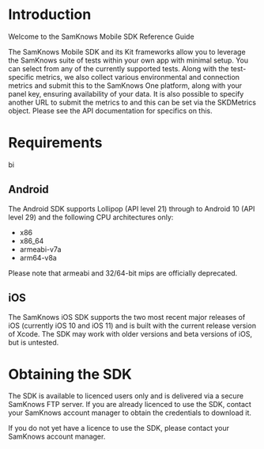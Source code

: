 # Introduction

Welcome to the SamKnows Mobile SDK Reference Guide

The SamKnows Mobile SDK and its Kit frameworks allow you to leverage the SamKnows suite of tests within your own app with minimal setup. You can select from any of the currently supported tests. Along with the test-specific metrics, we also collect various environmental and connection metrics and submit this to the SamKnows One platform, along with your panel key, ensuring availability of your data. It is also possible to specify another URL to submit the metrics to and this can be set via the SKDMetrics object. Please see the API documentation for specifics on this.

# Requirements

bi
## Android
The Android SDK supports Lollipop (API level 21) through to Android 10 (API level 29) and the following CPU architectures only:

* x86
* x86_64
* armeabi-v7a
* arm64-v8a

Please note that armeabi and 32/64-bit mips are officially deprecated.

## iOS
The SamKnows iOS SDK supports the two most recent major releases of iOS (currently iOS 10 and iOS 11) and is built with the current release version of Xcode. The SDK may work with older versions and beta versions of iOS, but is untested.

# Obtaining the SDK

The SDK is available to licenced users only and is delivered via a secure SamKnows FTP server. If you are already licenced to use the SDK, contact your SamKnows account manager to obtain the credentials to download it.

If you do not yet have a licence to use the SDK, please contact your SamKnows account manager.

